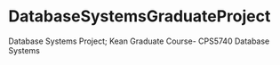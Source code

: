 # DatabaseSystemsGraduateProject
Database Systems Project; Kean Graduate Course- CPS5740 Database Systems
